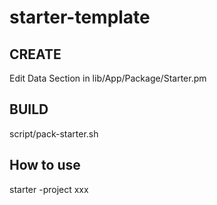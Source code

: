 # starter-template 

## CREATE
Edit Data Section in lib/App/Package/Starter.pm

## BUILD 
script/pack-starter.sh

## How to use
starter -project xxx
